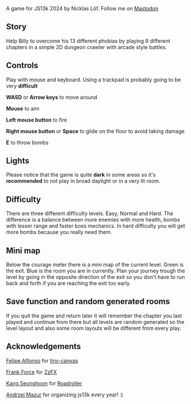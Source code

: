 A game for JS13k 2024 by Nicklas Löf. Follow me on [Mastodon](https://mastodon.social/@snukey)

## Story
Help Billy to overcome his 13 different phobias by playing 9 different chapters in a simple 2D dungeon crawler with arcade style battles.

## Controls
Play with mouse and keyboard. Using a trackpad is probably going to be very **difficult**

**WASD** or **Arrow keys** to move around

**Mouse** to aim

**Left mouse button** to fire

**Right mouse button** or **Space** to glide on the floor to avoid taking damage

**E** to throw bombs

## Lights
Please notice that the game is quite **dark** in some areas so it's **recommended** to not play in broad daylight or in a very lit room.

## Difficulty
There are three different difficulty levels. Easy, Normal and Hard. The difference is a balance between more enemies with more health, bombs with lesser range and faster boss mechanics. In hard difficulty you will get more bombs because you really need them.

## Mini map
Below the courage meter there is a mini map of the current level. Green is the exit. Blue is the room you are in currently. Plan your journey trough the level by going in the opposite direction of the exit so you don't have to run back and forth if you are reaching the exit too early.

## Save function and random generated rooms
If you quit the game and return later it will remember the chapter you last played and continue from there but all levels are random generated so the level layout and also some room layouts will be different from every play.

## Acknowledgements

[Felipe Alfonso](https://twitter.com/bitnenfer/) for [tiny-canvas](https://github.com/bitnenfer/tiny-canvas)

[Frank Force](https://twitter.com/KilledByAPixel) for [ZzFX](https://github.com/KilledByAPixel/ZzFX)

[Kang Seonghoon](https://twitter.com/senokay) for [Roadroller](https://lifthrasiir.github.io/roadroller/)


[Andrzej Mazur](https://end3r.com/) for organizing js13k every year! :)